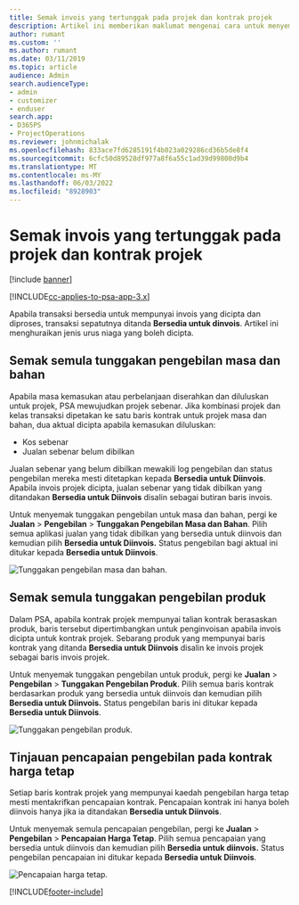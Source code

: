 ```yaml
---
title: Semak invois yang tertunggak pada projek dan kontrak projek
description: Artikel ini memberikan maklumat mengenai cara untuk menyemak masa, perbelanjaan dan tunggakan produk, dan cara menandanya sebagai tersedia untuk penginvoisan.
author: rumant
ms.custom: ''
ms.author: rumant
ms.date: 03/11/2019
ms.topic: article
audience: Admin
search.audienceType:
- admin
- customizer
- enduser
search.app:
- D365PS
- ProjectOperations
ms.reviewer: johnmichalak
ms.openlocfilehash: 833ace7fd6285191f4b023a029286cd36b5de8f4
ms.sourcegitcommit: 6cfc50d89528df977a8f6a55c1ad39d99800d9b4
ms.translationtype: MT
ms.contentlocale: ms-MY
ms.lasthandoff: 06/03/2022
ms.locfileid: "8928903"
---
```

# <a name="review-the-invoicing-backlog-on-projects-and-project-contracts"></a>Semak invois yang tertunggak pada projek dan kontrak projek

[!include [banner](../includes/psa-now-project-operations.md)]

[!INCLUDE[cc-applies-to-psa-app-3.x](../includes/cc-applies-to-psa-app-3x.md)]

Apabila transaksi bersedia untuk mempunyai invois yang dicipta dan diproses, transaksi sepatutnya ditanda **Bersedia untuk dinvois**. Artikel ini menghuraikan jenis urus niaga yang boleh dicipta.

## <a name="review-the-time-and-material-billing-backlog"></a>Semak semula tunggakan pengebilan masa dan bahan

Apabila masa kemasukan atau perbelanjaan diserahkan dan diluluskan untuk projek, PSA mewujudkan projek sebenar. Jika kombinasi projek dan kelas transaksi dipetakan ke satu baris kontrak untuk projek masa dan bahan, dua aktual dicipta apabila kemasukan diluluskan:

- Kos sebenar 
- Jualan sebenar belum dibilkan

Jualan sebenar yang belum dibilkan mewakili log pengebilan dan status pengebilan mereka mesti ditetapkan kepada **Bersedia untuk Diinvois**. Apabila invois projek dicipta, jualan sebenar yang tidak dibilkan yang ditandakan **Bersedia untuk Diinvois** disalin sebagai butiran baris invois.

Untuk menyemak tunggakan pengebilan untuk masa dan bahan, pergi ke **Jualan** \> **Pengebilan** \> **Tunggakan Pengebilan Masa dan Bahan**. Pilih semua aplikasi jualan yang tidak dibilkan yang bersedia untuk diinvois dan kemudian pilih **Bersedia untuk Diinvois.** Status pengebilan bagi aktual ini ditukar kepada **Bersedia untuk Diinvois**.

![Tunggakan pengebilan masa dan bahan.](media/TMBacklog.png)

## <a name="review-the-product-billing-backlog"></a>Semak semula tunggakan pengebilan produk

Dalam PSA, apabila kontrak projek mempunyai talian kontrak berasaskan produk, baris tersebut dipertimbangkan untuk penginvoisan apabila invois dicipta untuk kontrak projek. Sebarang produk yang mempunyai baris kontrak yang ditanda **Bersedia untuk Diinvois** disalin ke invois projek sebagai baris invois projek.

Untuk menyemak tunggakan pengebilan untuk produk, pergi ke **Jualan** \> **Pengebilan** \> **Tunggakan Pengebilan Produk**. Pilih semua baris kontrak berdasarkan produk yang bersedia untuk diinvois dan kemudian pilih **Bersedia untuk Diinvois.** Status pengebilan baris ini ditukar kepada **Bersedia untuk Diinvois**.

![Tunggakan pengebilan produk.](media/ProductBacklog.png)

## <a name="review-billing-milestones-on-fixed-price-contracts"></a>Tinjauan pencapaian pengebilan pada kontrak harga tetap

Setiap baris kontrak projek yang mempunyai kaedah pengebilan harga tetap mesti mentakrifkan pencapaian kontrak. Pencapaian kontrak ini hanya boleh diinvois hanya jika ia ditandakan **Bersedia untuk Diinvois**. 

Untuk menyemak semula pencapaian pengebilan, pergi ke **Jualan** \> **Pengebilan** \> **Pencapaian Harga Tetap**. Pilih semua pencapaian yang bersedia untuk diinvois dan kemudian pilih **Bersedia untuk diinvois.** Status pengebilan pencapaian ini ditukar kepada **Bersedia untuk Diinvois**.

![Pencapaian harga tetap.](media/FPBacklog.png)


[!INCLUDE[footer-include](../includes/footer-banner.md)]

